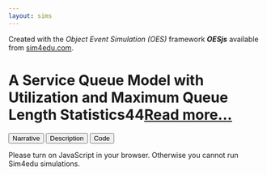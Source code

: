 ```yaml
---
layout: sims
---
```

<div id="frontMatter">
 <div id="sim4eduinfo">Created with the <i>Object Event Simulation (OES)</i> framework <b><i>OESjs</i></b> available from
  <a href='https://sim4edu.com'>sim4edu.com</a>.</div>
 <h1>A Service Queue Model with Utilization and Maximum Queue Length Statistics44<a href="description.html">Read more...</a></h1>
</div>
<main>
 <div id="model-menu">
  <button type='button' onclick='oes.ui.showNarrative()'>Narrative</button>
  <button type='button' onclick='oes.ui.showDescription()'>Description</button>
  <button id='showCodeBtn' type='button' onclick='oes.ui.showCode()'>Code</button>
 </div>
</main>
<noscript>
 <p>Please turn on JavaScript in your browser. Otherwise you cannot run Sim4edu simulations.</p>
</noscript>
<script src="../../themes/sim4edu/source/js/metadata.js"></script>
<script src="../../themes/sim4edu/source/js/framework/frontMatter.js"></script>
<!-- load common core JS code files -->
<script src="../../themes/sim4edu/source/js/framework/simulator-core.js" async="async"></script>
<script src="../../themes/sim4edu/source/js/framework/chartist.js" async="async"></script>
<!-- load scenario.js and all files required by it, and set up the user interface -->
<script src="../../themes/sim4edu/source/js/loadManager.js"></script>


